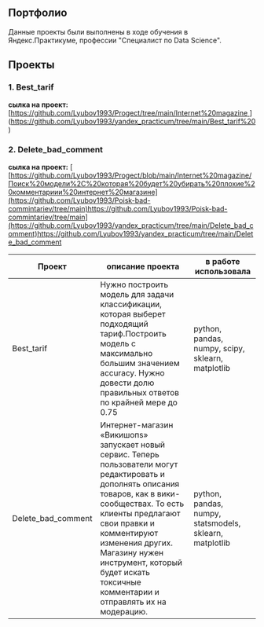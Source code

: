 ##  Портфолио  
Данные проекты были выполнены в ходе обучения в Яндекс.Практикуме, профессии  "Специалист по Data Science".

## Проекты 
### 1. Best_tarif 
**сылка на проект:** [[https://github.com/Lyubov1993/Progect/tree/main/Internet%20magazine  ](https://github.com/Lyubov1993/Best-tarif/tree/main) ](https://github.com/Lyubov1993/yandex_practicum/tree/main/Best_tarif%20) 
### 2.	Delete_bad_comment  
**сылка на проект:** [ [https://github.com/Lyubov1993/Progect/blob/main/Internet%20magazine/Поиск%20модели%2C%20которая%20будет%20убирать%20плохие%20комментариии%20интернет%20магазине](https://github.com/Lyubov1993/Poisk-bad-commintariev/tree/main)https://github.com/Lyubov1993/Poisk-bad-commintariev/tree/main](https://github.com/Lyubov1993/yandex_practicum/tree/main/Delete_bad_comment)https://github.com/Lyubov1993/yandex_practicum/tree/main/Delete_bad_comment
    
| Проект |описание проекта| в работе использовала|
|------------|-----------------|----------------------|
|Best_tarif|Нужно построить модель для задачи классификации, которая выберет подходящий тариф.Построить модель с максимально большим значением accuracy. Нужно довести долю правильных ответов по крайней мере до 0.75|python, pandas, numpy, scipy, sklearn, matplotlib |
|Delete_bad_comment|Интернет-магазин «Викишопs» запускает новый сервис. Теперь пользователи могут редактировать и дополнять описания товаров, как в вики-сообществах. То есть клиенты предлагают свои правки и комментируют изменения других. Магазину нужен инструмент, который будет искать токсичные комментарии и отправлять их на модерацию.|python, pandas, numpy, statsmodels, sklearn, matplotlib |



